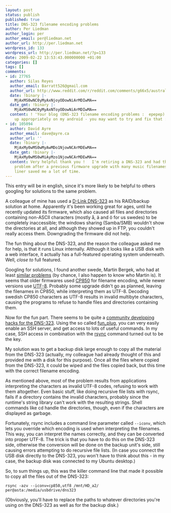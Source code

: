 ```yaml
---
layout: post
status: publish
published: true
title: DNS-323 filename encoding problems
author: Per Liedman
author_login: per
author_email: per@liedman.net
author_url: http://per.liedman.net
wordpress_id: 133
wordpress_url: http://per.liedman.net/?p=133
date: 2009-02-22 13:53:43.000000000 +01:00
categories: []
tags: []
comments:
- id: 27765
  author: Silas Reyes
  author_email: Barratt526@gmail.com
  author_url: http://www.reddit.com/r/reddit.com/comments/g66x5/australians_analyze_the_pakistanis/
  date: !binary |-
    MjAxMS0wNC0yMyAxNjoyODowNiArMDIwMA==
  date_gmt: !binary |-
    MjAxMS0wNC0yMyAxNToyODowNiArMDIwMA==
  content: ! 'Your blog (DNS-323 filename encoding problems :  epepep) does not show
    up appropriately on my android - you may want to try and fix that :) Silas Reyes'
- id: 105094
  author: David Ayre
  author_email: dave@ayre.ca
  author_url: ''
  date: !binary |-
    MjAxMy0wMS0wMyAwMDo1NjowNCArMDEwMA==
  date_gmt: !binary |-
    MjAxMy0wMS0wMiAyMzo1NjowNCArMDEwMA==
  content: Very helpful thank you !   I'm retiring a DNS-323 and had this conversion
    problem after a previous firmware upgrade with many music filenames.   Your one
    liner saved me a lot of time.
---
```

This entry will be in english, since it's more likely to be helpful to others googling for solutions to the same problem.

A colleague of mine has used a <a href="http://www.dlink.com/products/?pid=509">D-Link DNS-323</a> as his RAID/backup solution at home. Apparently it's been working great for ages, until he recently updated its firmware, which also caused all files and directories containing non-ASCII characters (mostly å, ä and ö for us swedes) to be completely inaccessible; the windows sharing (Samba/SMB) wouldn't show the directories at all, and although they showed up in FTP, you couldn't really access them. Downgrading the firmware did not help.

The fun thing about the DNS-323, and the reason the colleague asked me for help, is that it runs Linux internally. Although it looks like a USB disk with a web interface, it actually has a full-featured operating system underneath. Well, <i>close to</i> full featured.

Googling for solutions, I found another swede, Martin Bergek, who had at least <a href="http://www.bergek.com/2008/11/12/filename-encoding-problems-on-dlink-dns-323/">similar problems</a> (by chance, I also happen to know who Martin is). It seems that older firmwares used <a href="http://en.wikipedia.org/wiki/Code_page_850">CP850</a> for filename encoding, while newer versions use <a href="http://en.wikipedia.org/wiki/UTF-8">UTF-8</a>. Probably some upgrade didn't go as planned, leaving the filenames in CP850, while interpreting them as UTF-8. Decoding swedish CP850 characters as UTF-8 results in invalid multibyte characters, causing the programs to refuse to handle files and directories containing them.

Now for the fun part. There seems to be quite a <a href="http://wiki.dns323.info/">community developing hacks for the DNS-323</a>. Using the so called <a href="http://wiki.dns323.info/howto:fun_plug">fun_plug</a>, you can very easily enable an SSH server, and get access to lots of useful commands. In my case, SSH access in combination with the <a href="http://en.wikipedia.org/wiki/Rsync">rsync</a> command turned out to be the key.

My solution was to get a backup disk large enough to copy all the material from the DNS-323 (actually, my colleague had already thought of this and provided me with a disk for this purpose). Once all the files where copied from the DNS-323, it could be wiped and the files copied back, but this time with the correct filename encoding.

As mentioned above, most of the problem results from applications interpreting the characters as invalid UTF-8 codes, refusing to work with them altogether. Even basic stuff, like doing recursive file lists with rsync, fails if a directory contains the invalid characters, probably since the runtime's string library can't work with the resulting strings. Shell commands like cd handle the directories, though, even if the characters are displayed as garbage.

Fortunately, rsync includes a command line parameter called <code>--iconv</code>, which lets you override which encoding is used when interpreting the filenames. This way, you can interpret the names correctly, and they can be converted into proper UTF-8. The trick is that you have to do this on the DNS-323 side, otherwise the conversion will be done on the backup unit's side, still causing errors attempting to do recursive file lists. (In case you connect the USB disk directly to the DNS-323, you won't have to think about this - in my case, the backup disk was connected to my Ubuntu desktop.)

So, to sum things up, this was the killer command line that made it possible to copy all the files out of the DNS-323:

<code>rsync -azv --iconv=cp850,utf8 /mnt/HD_a2/ per@asta:/media/usbdrive/dns323</code>

(Obviously, you'll have to replace the paths to whatever directories you're using on the DNS-323 as well as for the backup disk.)
